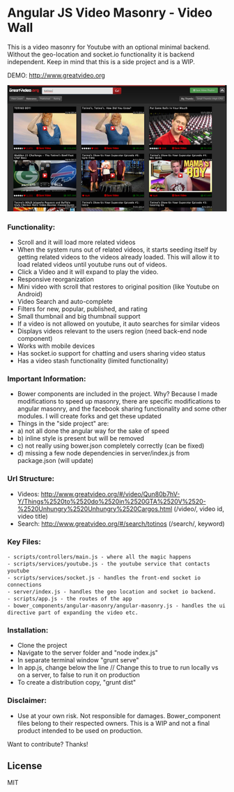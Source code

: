 # Angular JS Video Masonry - Video Wall
This is a video masonry for Youtube with an optional minimal backend. Without the geo-location and socket.io functionality it is backend independent.  Keep in mind that this is a side project and is a WIP.

DEMO: http://www.greatvideo.org

![](https://github.com/dev-dude/Angular-Video-Masonry/blob/master/project-screenshot.png)

### Functionality:
  - Scroll and it will load more related videos
  - When the system runs out of related videos, it starts seeding itself by getting related videos to the videos already loaded. This will allow it to load related videos until youtube runs out of videos.
  - Click a Video and it will expand to play the video.
  - Responsive reorganization
  - Mini video with scroll that restores to original position (like Youtube on Android)
  - Video Search and auto-complete
  - Filters for new, popular, published, and rating
  - Small thumbnail and big thumbnail support
  - If a video is not allowed on youtube, it auto searches for similar videos
  - Displays videos relevant to the users region (need back-end node component)
  - Works with mobile devices
  - Has socket.io support for chatting and users sharing video status
  - Has a video stash functionality (limited functionality)

### Important Information:
- Bower components are included in the project. Why? Because I made modifications to speed up masonry, there are specific modifications to angular masonry, and the facebook sharing functionality and some other modules. I will create forks and get these updated
- Things in the "side project" are:
- a) not all done the angular way for the sake of speed
- b) inline style is present but will be removed
- c) not really using bower.json completely correctly (can be fixed)
- d) missing a few node dependencies in server/index.js from package.json (will update)

### Url Structure:
  - Videos: http://www.greatvideo.org/#/video/Qun80b7hV-Y/Things%2520to%2520do%2520in%2520GTA%2520V%2520-%2520Unhungry%2520Unhungry%2520Cargos.html (/video/, video id, video title)
  - Search: http://www.greatvideo.org/#/search/totinos (/search/, keyword)

### Key Files:
    - scripts/controllers/main.js - where all the magic happens
    - scripts/services/youtube.js - the youtube service that contacts youtube
    - scripts/services/socket.js - handles the front-end socket io connections
    - server/index.js - handles the geo location and socket io backend.
    - scripts/app.js - the routes of the app
    - bower_components/angular-masonry/angular-masonry.js - handles the ui directive part of expanding the video etc.

### Installation:
  - Clone the project
  - Navigate to the server folder and "node index.js"
  - In separate terminal window "grunt serve"
  - In app.js, change below the line // Change this to true to run locally vs on a server, to false to run it on production
  - To create a distribution copy, "grunt dist"

### Disclaimer:
  - Use at your own risk. Not responsible for damages. Bower_component files belong to their respected owners. This is a WIP and not a final product intended to be used on production.

Want to contribute? Thanks!

License
----
MIT